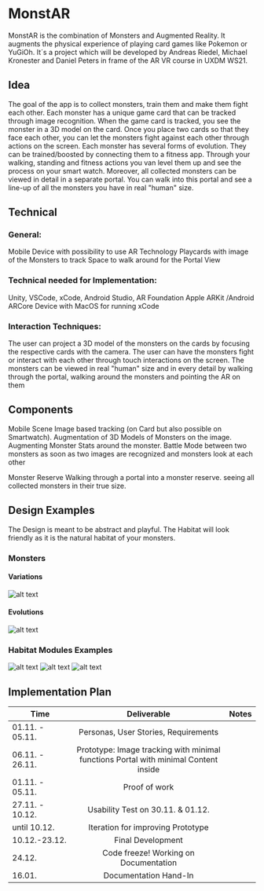 # MonstAR
MonstAR is the combination of Monsters and Augmented Reality. It augments the physical experience of playing card games like Pokemon or YuGiOh. 
It´s a project which will be developed by Andreas Riedel, Michael Kronester and Daniel Peters in frame of the AR VR course in UXDM WS21.
## Idea
The goal of the app is to collect monsters, train them and make them fight each other. Each monster has a unique game card that can be tracked through image recognition. When the game card is tracked, you see the monster in a 3D model on the card. Once you place two cards so that they face each other, you can let the monsters fight against each other through actions on the screen. 
Each monster has several forms of evolution. They can be trained/boosted by connecting them to a fitness app. Through your walking, standing and fitness actions you van level them up and see the process on your smart watch.
Moreover, all collected monsters can be viewed in detail in a separate portal. You can walk into this portal and see a line-up of all the monsters you have in real "human" size.

## Technical 
### General:
Mobile Device with possibility to use AR Technology 
Playcards with image of the Monsters to track 
Space to walk around for the Portal View

### Technical needed for Implementation: 
Unity, VSCode, xCode, Android Studio, AR Foundation
Apple ARKit /Android ARCore
Device with MacOS for running xCode 

### Interaction Techniques: 
The user can project a 3D model of the monsters on the cards by focusing the respective cards with the camera. 
The user can have the monsters fight or interact with each other through touch interactions on the screen.
The monsters can be viewed in real "human" size and in every detail by walking through the portal, walking around the monsters and pointing the AR on them




## Components
Mobile Scene
Image based tracking (on Card but also possible on Smartwatch).
Augmentation of 3D Models of Monsters on the image.
Augmenting Monster Stats around the monster.
Battle Mode between two monsters as soon as two images are recognized and monsters look at each other

Monster Reserve
Walking through a portal into a monster reserve.
seeing all collected monsters in their true size.

## Design Examples
The Design is meant to be abstract and playful. The Habitat will look friendly as it is the natural habitat of your monsters.

### Monsters 
#### Variations

![alt text](https://assetstorev1-prd-cdn.unity3d.com/package-screenshot/19555c19-4707-4397-b524-4ced3d50d83b.webp "Asset Example for Monsters Variation")

#### Evolutions
![alt text](https://assetstorev1-prd-cdn.unity3d.com/package-screenshot/6af24812-3c8c-4e76-88ff-cf1784858b79.webp "Asset Example for Monsters Evolution")

### Habitat Modules Examples
![alt text](https://assetstorev1-prd-cdn.unity3d.com/package-screenshot/b46b9a10-e3b1-455b-af2d-9d13f892053e.webp "Asset Example for Enviromental Modules")
![alt text](https://assetstorev1-prd-cdn.unity3d.com/package-screenshot/7602c1f9-0654-4d4d-ad0f-8973c6730388.webp "Asset Example for Enviromental Modules")
![alt text](https://assetstorev1-prd-cdn.unity3d.com/package-screenshot/3c0cc048-a7c3-4cf5-8c08-ad008c13c11e.webp "Asset Example for Enviromental Modules")



## Implementation Plan

| Time     | Deliverable          | Notes |
| ------------- |:-------------:| -----:|
| 01.11. - 05.11.     | Personas, User Stories, Requirements  |  |
| 06.11. - 26.11.     | Prototype: Image tracking with minimal functions Portal with minimal Content inside    |    |
| 01.11. - 05.11. |   Proof of work  |     |
|27.11. - 10.12. |Usability Test on 30.11. & 01.12. ||
|until 10.12.|Iteration for improving Prototype||
|10.12.-23.12.|Final Development||
|24.12.|Code freeze! Working on Documentation||
|16.01.|Documentation Hand-In||
 

 



